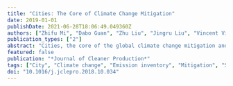 ```yaml
---
title: "Cities: The Core of Climate Change Mitigation"
date: 2019-01-01
publishDate: 2021-06-28T18:06:49.049360Z
authors: ["Zhifu Mi", "Dabo Guan", "Zhu Liu", "Jingru Liu", "Vincent Viguié", "Neil Fromer", "Yutao Wang"]
publication_types: ["2"]
abstract: "Cities, the core of the global climate change mitigation and strategic low-carbon development, are shelters to more than half of the world population and responsible for three quarters of global energy consumption and greenhouse gas (GHG). This special volume (SV) provides a platform that promotes multi- and inter- disciplinary analyses and discussions on the climate change mitigation for cities. All papers are divided into four themes, including GHG emission inventory and accounting, climate change and urban sectors, climate change and sustainable development, and strategies and mitigation action plans. First, this SV provides methods for constructing emission inventory from both production and consumption perspectives. These methods are useful to improve the comprehensiveness and accuracy of carbon accounting for international cities. Second, the climate change affects urban sectors from various aspects; simultaneously, GHG emissions caused by activities in urban sectors affect the climate system. This SV focuses on mitigation policies and assessment of energy, transport, construction, and service sectors. Third, climate change mitigation of cities is closely connected to urban sustainable development. This SV explores the relationships between climate change mitigation with urbanization, ecosystems, air pollution, and extreme events. Fourth, climate change mitigation policies can be divided into two categories: quantity-based mechanism (e.g., carbon emission trading) and price-based mechanism (e.g., carbon tax). This SV provides experiences of local climate change mitigation all over the world and proposes the city-to-city cooperation on climate change mitigation."
featured: false
publication: "*Journal of Cleaner Production*"
tags: ["City", "Climate change", "Emission inventory", "Mitigation", "Sustainable development"]
doi: "10.1016/j.jclepro.2018.10.034"
---
```


